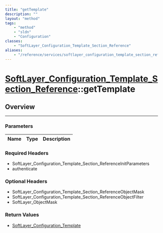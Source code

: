 ```yaml
---
title: "getTemplate"
description: ""
layout: "method"
tags:
    - "method"
    - "sldn"
    - "Configuration"
classes:
    - "SoftLayer_Configuration_Template_Section_Reference"
aliases:
    - "/reference/services/softlayer_configuration_template_section_reference/getTemplate"
---
```

# [SoftLayer_Configuration_Template_Section_Reference](/reference/services/SoftLayer_Configuration_Template_Section_Reference)::getTemplate




## Overview 


-----

### Parameters 
|Name | Type | Description |
| --- | --- | --- |


### Required Headers
* SoftLayer_Configuration_Template_Section_ReferenceInitParameters
* authenticate


### Optional Headers
* SoftLayer_Configuration_Template_Section_ReferenceObjectMask
* SoftLayer_Configuration_Template_Section_ReferenceObjectFilter
* SoftLayer_ObjectMask

### Return Values
* <a href='/reference/datatypes/SoftLayer_Configuration_Template'>SoftLayer_Configuration_Template </a>




